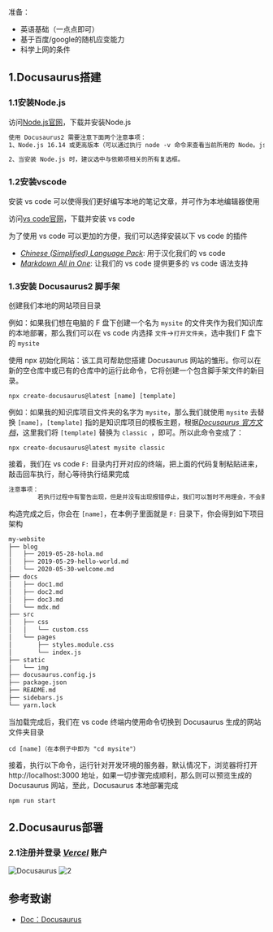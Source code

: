 
准备：

- 英语基础（一点点即可）
- 基于百度/google的随机应变能力
- 科学上网的条件  

## 1.Docusaurus搭建

### 1.1安装Node.js

访问[Node.js官网](https://nodejs.org/zh-cn/)，下载并安装Node.js


```markdown
使用 Docusaurus2 需要注意下面两个注意事项：
1、Node.js 16.14 或更高版本（可以通过执行 node -v 命令来查看当前所用的 Node。js 版本）。你可以使用 nvm 管理同一台计算机上安装的多个 Node 版本。

2、当安装 Node.js 时，建议选中与依赖项相关的所有复选框。
```

### 1.2安装vscode  

安装 vs code 可以使得我们更好编写本地的笔记文章，并可作为本地编辑器使用

访问[vs code官网](https://code.visualstudio.com/)，下载并安装 vs code

为了使用 vs code 可以更加的方便，我们可以选择安装以下 vs code 的插件

- [*Chinese (Simplified) Language Pack*](https://marketplace.visualstudio.com/items?itemName=MS-CEINTL.vscode-language-pack-zh-hans): 用于汉化我们的 vs code
- [*Markdown All in One*](https://marketplace.visualstudio.com/items?itemName=yzhang.markdown-all-in-one): 让我们的 vs code 提供更多的 vs code 语法支持


### 1.3安装 Docusaurus2 脚手架

创建我们本地的网站项目目录

例如：如果我们想在电脑的 F 盘下创建一个名为 `mysite` 的文件夹作为我们知识库的本地部署，那么我们可以在 vs code 内选择 `文件`->`打开文件夹`，选中我们 F 盘下的 `mysite`

使用 npx 初始化网站：该工具可帮助您搭建 Docusaurus 网站的雏形。你可以在新的空仓库中或已有的仓库中的运行此命令，它将创建一个包含脚手架文件的新目录。
```shell
npx create-docusaurus@latest [name] [template]
```

例如：如果我的知识库项目文件夹的名字为 `mysite`，那么我们就使用 `mysite` 去替换 `[name]`，`[template]` 指的是知识库项目的模板主题，根据[*Docusaurus 官方文档*](https://www.docusaurus.cn/docs/installation)，这里我们将 `[template]` 替换为 `classic `，即可。所以此命令变成了：
```shell
npx create-docusaurus@latest mysite classic
```

接着，我们在 vs code `F:` 目录内打开对应的终端，把上面的代码复制粘贴进来，敲击回车执行，耐心等待执行结果完成
```markdown
注意事项：
        若执行过程中有警告出现，但是并没有出现报错停止，我们可以暂时不用理会，不会影响后续的操作，并且注意，安装 Docusaurus2，Node.js 需使用 16.14 或更高版本
```

构造完成之后，你会在 `[name]`，在本例子里面就是 `F:` 目录下，你会得到如下项目架构
```markdown
my-website
├── blog
│   ├── 2019-05-28-hola.md
│   ├── 2019-05-29-hello-world.md
│   └── 2020-05-30-welcome.md
├── docs
│   ├── doc1.md
│   ├── doc2.md
│   ├── doc3.md
│   └── mdx.md
├── src
│   ├── css
│   │   └── custom.css
│   └── pages
│       ├── styles.module.css
│       └── index.js
├── static
│   └── img
├── docusaurus.config.js
├── package.json
├── README.md
├── sidebars.js
└── yarn.lock
```

当加载完成后，我们在 vs code 终端内使用命令切换到 Docusaurus 生成的网站文件夹目录
```shell
cd [name]（在本例子中即为 "cd mysite"）
```

接着，执行以下命令，运行针对开发环境的服务器，默认情况下，浏览器将打开 http://localhost:3000 地址，如果一切步骤完成顺利，那么则可以预览生成的 Docusaurus 网站，至此，Docusaurus 本地部署完成
```shell
npm run start
```

## 2.Docusaurus部署  

### 2.1注册并登录 [*Vercel*](https://vercel.com/) 账户
![Docusaurus](/img/p1.png)
![2](/Efficiency_and_Miscellaneous/p1.png)


## 参考致谢
- [Doc：Docusaurus](https://www.docusaurus.cn/docs/installation)



